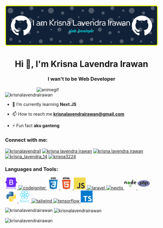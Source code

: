 ![logo](https://github.com/krisnalavendrairawan/krisnalavendrairawan/blob/main/github-header-image.png)
<h1 align="center">Hi 👋, I'm Krisna Lavendra Irawan</h1>
<h3 align="center">I wan't to be Web Developer</h3>

<img align="right" alt="animegif" width="400" src="https://i.pinimg.com/originals/6a/3e/8c/6a3e8c428fe78ee4469638f38a7886ad.gif">

<p align="left"> <img src="https://komarev.com/ghpvc/?username=krisnalavendrairawan&label=Profile%20views&color=0e75b6&style=flat" alt="krisnalavendrairawan" /> </p>

- 🌱 I’m currently learning **Next.JS**

- 📫 How to reach me **krisnalavendrairawan@gmail.com**

- ⚡ Fun fact **aku ganteng**

<h3 align="left">Connect with me:</h3>
<p align="left">
<a href="https://twitter.com/krisnalavendra1" target="blank"><img align="center" src="https://raw.githubusercontent.com/rahuldkjain/github-profile-readme-generator/master/src/images/icons/Social/twitter.svg" alt="krisnalavendra1" height="30" width="40" /></a>
<a href="https://linkedin.com/in/krisna lavendra irawan" target="blank"><img align="center" src="https://raw.githubusercontent.com/rahuldkjain/github-profile-readme-generator/master/src/images/icons/Social/linked-in-alt.svg" alt="krisna lavendra irawan" height="30" width="40" /></a>
<a href="https://fb.com/krisna lavendra irawan" target="blank"><img align="center" src="https://raw.githubusercontent.com/rahuldkjain/github-profile-readme-generator/master/src/images/icons/Social/facebook.svg" alt="krisna lavendra irawan" height="30" width="40" /></a>
<a href="https://instagram.com/krisna_lavendra_14" target="blank"><img align="center" src="https://raw.githubusercontent.com/rahuldkjain/github-profile-readme-generator/master/src/images/icons/Social/instagram.svg" alt="krisna_lavendra_14" height="30" width="40" /></a>
<a href="https://discord.gg/krisna3224" target="blank"><img align="center" src="https://raw.githubusercontent.com/rahuldkjain/github-profile-readme-generator/master/src/images/icons/Social/discord.svg" alt="krisna3224" height="30" width="40" /></a>
</p>

<h3 align="left">Languages and Tools:</h3>
<p align="left"> <a href="https://getbootstrap.com" target="_blank" rel="noreferrer"> <img src="https://raw.githubusercontent.com/devicons/devicon/master/icons/bootstrap/bootstrap-plain-wordmark.svg" alt="bootstrap" width="40" height="40"/> </a> <a href="https://codeigniter.com" target="_blank" rel="noreferrer"> <img src="https://cdn.worldvectorlogo.com/logos/codeigniter.svg" alt="codeigniter" width="40" height="40"/> </a> <a href="https://www.w3schools.com/css/" target="_blank" rel="noreferrer"> <img src="https://raw.githubusercontent.com/devicons/devicon/master/icons/css3/css3-original-wordmark.svg" alt="css3" width="40" height="40"/> </a> <a href="https://www.w3.org/html/" target="_blank" rel="noreferrer"> <img src="https://raw.githubusercontent.com/devicons/devicon/master/icons/html5/html5-original-wordmark.svg" alt="html5" width="40" height="40"/> </a> <a href="https://developer.mozilla.org/en-US/docs/Web/JavaScript" target="_blank" rel="noreferrer"> <img src="https://raw.githubusercontent.com/devicons/devicon/master/icons/javascript/javascript-original.svg" alt="javascript" width="40" height="40"/> </a> <a href="https://laravel.com/" target="_blank" rel="noreferrer"> <img src="https://cdn.simpleicons.org/laravel/FF2D20" alt="laravel" width="40" height="40"/> </a> <a href="https://nextjs.org/" target="_blank" rel="noreferrer"> <img src="https://cdn.worldvectorlogo.com/logos/nextjs-2.svg" alt="nextjs" width="40" height="40"/> </a> <a href="https://nodejs.org" target="_blank" rel="noreferrer"> <img src="https://raw.githubusercontent.com/devicons/devicon/master/icons/nodejs/nodejs-original-wordmark.svg" alt="nodejs" width="40" height="40"/> </a> <a href="https://www.php.net" target="_blank" rel="noreferrer"> <img src="https://raw.githubusercontent.com/devicons/devicon/master/icons/php/php-original.svg" alt="php" width="40" height="40"/> </a> <a href="https://www.python.org" target="_blank" rel="noreferrer"> <img src="https://raw.githubusercontent.com/devicons/devicon/master/icons/python/python-original.svg" alt="python" width="40" height="40"/> </a> <a href="https://reactjs.org/" target="_blank" rel="noreferrer"> <img src="https://raw.githubusercontent.com/devicons/devicon/master/icons/react/react-original-wordmark.svg" alt="react" width="40" height="40"/> </a> <a href="https://tailwindcss.com/" target="_blank" rel="noreferrer"> <img src="https://www.vectorlogo.zone/logos/tailwindcss/tailwindcss-icon.svg" alt="tailwind" width="40" height="40"/> </a> <a href="https://www.tensorflow.org" target="_blank" rel="noreferrer"> <img src="https://www.vectorlogo.zone/logos/tensorflow/tensorflow-icon.svg" alt="tensorflow" width="40" height="40"/> </a> <a href="https://www.typescriptlang.org/" target="_blank" rel="noreferrer"> <img src="https://raw.githubusercontent.com/devicons/devicon/master/icons/typescript/typescript-original.svg" alt="typescript" width="40" height="40"/> </a> </p>

<p><img align="left" src="https://github-readme-stats.vercel.app/api/top-langs?username=krisnalavendrairawan&show_icons=true&locale=en&layout=compact" alt="krisnalavendrairawan" /></p>

<p>&nbsp;<img align="center" src="https://github-readme-stats.vercel.app/api?username=krisnalavendrairawan&show_icons=true&locale=en" alt="krisnalavendrairawan" /></p>

<p><img align="center" src="https://github-readme-streak-stats.herokuapp.com/?user=krisnalavendrairawan&" alt="krisnalavendrairawan" /></p>
